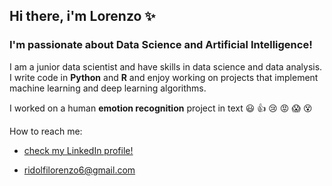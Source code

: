 ## Hi there, i'm Lorenzo ✨
### I'm passionate about **Data Science** and __Artificial Intelligence!__

I am a junior data scientist and have skills in data science and data analysis. I write code in **Python** and **R** and enjoy working on projects that implement machine learning and deep learning algorithms.

I worked on a human __emotion recognition__ project in text :smiley: :thumbsup: :cry: :rage: :scream: :dizzy_face:




How to reach me:

* [check my LinkedIn profile!](https://www.linkedin.com/in/lorenzo-ridolfi-301a9b1b6/)

* ridolfilorenzo6@gmail.com



<!--
**lorenzoridolfi9/lorenzoridolfi9** is a ✨ _special_ ✨ repository because its `README.md` (this file) appears on your GitHub profile.

Here are some ideas to get you started:

- 🔭 I’m currently working on ...
- 🌱 I’m currently learning ...
- 👯 I’m looking to collaborate on ...
- 🤔 I’m looking for help with ...
- 💬 Ask me about ...
- 📫 How to reach me: ...
- 😄 Pronouns: ...
- ⚡ Fun fact: ...
-->
